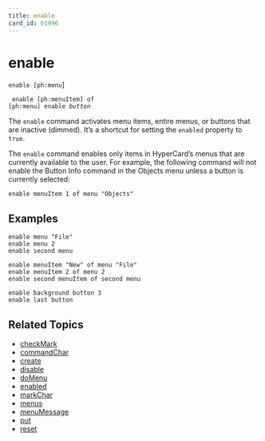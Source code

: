 ```yaml
---
title: enable
card_id: 61996
---
```


# enable

<code>enable [ph:menu</code>] <code><pre>
enable [ph:menuItem] of [ph:menu]
enable <i>button
</pre></code>

</i> The <code>enable</code> command activates menu items, entire menus, or buttons that are  inactive (dimmed).  It’s a shortcut for setting the <code>enabled</code> property to <code>true</code>. 

The <code>enable</code> command enables only items in HyperCard’s menus that are currently available to the user.  For example, the following command will not enable the Button Info command in the Objects menu unless a button is currently selected:

<code>enable menuItem 1 of menu "Objects"</code>



## Examples

```
enable menu "File"
enable menu 2
enable second menu

enable menuItem "New" of menu "File"
enable menuItem 2 of menu 2
enable second menuItem of second menu

enable background button 3
enable last button
```

## Related Topics

* [checkMark](/HyperTalkReference/properties/checkMark)
* [commandChar](/HyperTalkReference/properties/commandChar)
* [create](/HyperTalkReference/commands/create)
* [disable](/HyperTalkReference/commands/disable)
* [doMenu](/HyperTalkReference/commands/doMenu)
* [enabled](/HyperTalkReference/properties/enabled)
* [markChar](/HyperTalkReference/properties/markChar)
* [menus](/HyperTalkReference/functions/menus)
* [menuMessage](/HyperTalkReference/properties/menuMessage)
* [put](/HyperTalkReference/commands/put)
* [reset](/HyperTalkReference/commands/reset)
